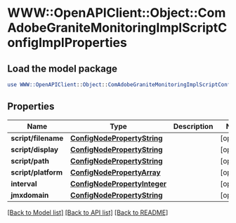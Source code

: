 # WWW::OpenAPIClient::Object::ComAdobeGraniteMonitoringImplScriptConfigImplProperties

## Load the model package
```perl
use WWW::OpenAPIClient::Object::ComAdobeGraniteMonitoringImplScriptConfigImplProperties;
```

## Properties
Name | Type | Description | Notes
------------ | ------------- | ------------- | -------------
**script/filename** | [**ConfigNodePropertyString**](ConfigNodePropertyString.md) |  | [optional] 
**script/display** | [**ConfigNodePropertyString**](ConfigNodePropertyString.md) |  | [optional] 
**script/path** | [**ConfigNodePropertyString**](ConfigNodePropertyString.md) |  | [optional] 
**script/platform** | [**ConfigNodePropertyArray**](ConfigNodePropertyArray.md) |  | [optional] 
**interval** | [**ConfigNodePropertyInteger**](ConfigNodePropertyInteger.md) |  | [optional] 
**jmxdomain** | [**ConfigNodePropertyString**](ConfigNodePropertyString.md) |  | [optional] 

[[Back to Model list]](../README.md#documentation-for-models) [[Back to API list]](../README.md#documentation-for-api-endpoints) [[Back to README]](../README.md)


